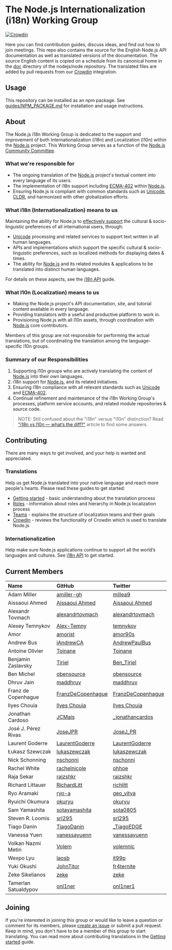 # The Node.js Internationalization (i18n) Working Group

[![Crowdin](https://badges.crowdin.net/nodejs/localized.svg)](https://crowdin.com/project/nodejs)

Here you can find contribution guides, discuss ideas, and find out how to join meetings. This repo also contains the source for the English Node.js API documentation as well as translated versions of the documentation. The source English content is copied on a schedule from its canonical home in the [doc](https://github.com/nodejs/node/tree/master/doc) directory of the nodejs/node repository. The translated files are added by pull requests from our [Crowdin](./guides/CROWDIN.md) integration.

## Usage

This repository can be installed as an npm package. See [guides/NPM_PACKAGE.md](guides/NPM_PACKAGE.md) for installation and usage instructions.

## About

The Node.js i18n Working Group is dedicated to the support and improvement of both Internationalization (i18n) and Localization (l10n) within the [Node.js](https://github.com/nodejs/node) project. This Working Group serves as a function of the [Node.js Community Committee](https://github.com/nodejs/community-committee).

### What we're responsible for

- The ongoing translation of the [Node.js](https://github.com/nodejs/node) project's textual content into every language of its users.
- The implementation of i18n support including [ECMA-402](https://tc39.github.io/ecma402/) within [Node.js](https://github.com/nodejs/node).
- Ensuring Node.js is compliant with common standards such as [Unicode](https://unicode.org/), [CLDR](http://cldr.unicode.org/), and harmonized with other globalization efforts.

### What i18n (Internationalization) means to us

Maintaining the ability for Node.js to [effectively support](https://nodejs.org/api/intl.html#intl_internationalization_support) the cultural & socio-linguistic preferences of all international users, through:

- [Unicode](https://unicode.org) processing and related services to support text written in all human languages.
- APIs and implementations which support the specific cultural & socio-linguistic preferences, such as localized methods for displaying dates & times.
- The ability for [Node.js](https://github.com/nodejs/node) and its related modules & applications to be translated into distinct human languages.

For details on these aspects, see the [i18n API](./guides/I18N-API.md) guide.

### What l10n (Localization) means to us

- Making the Node.js project's API documentation, site, and tutorial content available in every language.
- Providing translators with a useful and productive platform to work in.
- Provisioning Node.js with all l10n assets, through coordination with [Node.js](https://github.com/nodejs/node) core contributors.

Members of this group are not responsible for performing the actual translations,
but of coordinating the translation among the language-specific l10n groups.

### Summary of our Responsibilities

1. Supporting l10n groups who are actively translating the content of [Node.js](https://github.com/nodejs/node) into their own languages.
2. i18n support for [Node.js](https://github.com/nodejs/node), and its related initiatives.
3. Ensuring i18n compliance with all relevant standards such as [Unicode](https://unicode.org) and [ECMA-402](https://github.com/tc39/ecma402).
4. Continual refinement and maintenance of the i18n Working Group's processes, platform service accounts, and related module repositories & source code.

> NOTE: Still confused about the "i18n" versus "l10n" distinction? Read ["i18n vs l10n — what’s the diff?"](https://blog.mozilla.org/l10n/2011/12/14/i18n-vs-l10n-whats-the-diff/) article to find some answers.

## Contributing

There are many ways to get involved, and your help is wanted and appreciated.

### Translations

Help us get Node.js translated into your native language and reach more people's hearts. Please read these guides to get started:

- [Getting started](./guides/GETTING_STARTED.md) - basic understanding about the translation process
- [Roles](./guides/ROLES.md) - information about roles and hierarchy in Node.js localization process
- [Teams](./guides/TEAMS.md) - explains the structure of localization teams and their goals
- [Crowdin](./guides/CROWDIN.md) - reviews the functionality of Crowdin which is used to translate Node.js

### Internationalization

Help make sure Node.js applications continue to support all the world’s
languages and cultures. See [i18n API](./guides/I18N-API.md) to get started.

## Current Members

| Name                 | GitHub                                                    | Twitter                                                  |
| :------------------- | :-------------------------------------------------------- | :------------------------------------------------------- |
| Adam Miller          | [amiller-gh](https://github.com/amiller-gh)               | [millea9](https://twitter.com/millea9)                   |
| Aissaoui Ahmed       | [Aissaoui Ahmed](https://github.com/Aissaoui-Ahmed)       | [Aissaoui Ahmed](https://twitter.com/3issaoui_Ahmed)     |
| Alexandr Tovmach     | [alexandrtovmach](https://github.com/alexandrtovmach)     | [alexandrtovmach](https://twitter.com/alexandrtovmach)   |
| Alexey Temnykov      | [Alex-Temny](https://github.com/Alex-Temny)               | [temnykov](https://twitter.com/temnykov)                 |
| Amor                 | [amorist](https://github.com/amorist)                     | [amor90s](https://twitter.com/amor90s)                   |
| Andrew Bus           | [iAndrewCA](https://github.com/iAndrewCA)                 | [AndrewPaulBus](https://twitter.com/AndrewPaulBus)       |
| Antoine Olivier      | [Toinane](https://github.com/Toinane)                     | [Toinane](https://twitter.com/Toinane)                   |
| Benjamin Zaslavsky   | [Tiriel](https://github.com/Tiriel)                       | [Ben_Tiriel](https://twitter.com/Ben_Tiriel)             |
| Ben Michel           | [obensource](https://github.com/obensource)               | [obensource](https://twitter.com/obensource)             |
| Dhruv Jain           | [maddhruv](https://github.com/maddhruv)                   | [maddhruv](https://twitter.com/maddhruv)                 |
| Franz de Copenhague  | [FranzDeCopenhague](https://github.com/FranzDeCopenhague) | [FranzDeCopenhague](https://twitter.com/FranzDeCopenhag) |
| Ilyes Chouia         | [Ilyes Chouia](https://github.com/celyes)                 | [Ilyes Chouia](https://twitter.com/celyes01)             |
| Jonathan Cardoso     | [JCMais](https://github.com/JCMais)                       | [\_jonathancardos](https://twitter.com/_jonathancardos)  |
|José J. Pérez Rivas   | [JoseJPR](https://github.com/JoseJPR)                     | [JoseJ_PR](https://twitter.com/JoseJ_PR)                 |
| Laurent Goderre      | [LaurentGoderre](https://github.com/LaurentGoderre)       | [LaurentGoderre](https://twitter.com/LaurentGoderre)     |
| Łukasz Szewczak      | [lukaszewczak](https://github.com/lukaszewczak)           | [lukaszewczak](https://twitter.com/lukaszewczak)         |
| Nick Schonning       | [nschonni](https://github.com/nschonni)                   | [nschonni](https://twitter.com/nschonni)                 |
| Rachel White         | [rachelnicole](https://github.com/rachelnicole)           | [ohhoe](https://twitter.com/ohhoe)                       |
| Raja Sekar           | [rajzshkr](https://github.com/rajzshkr)                   | [rajzshkr](https://twitter.com/rajzshkr)                 |
| Richard Littauer     | [RichardLitt](https://github.com/RichardLitt)             | [richlitt](https://twitter.com/richlitt)                 |
| Ryo Aramaki          | [ryo-a](https://github.com/ryo-a)                         | [geo_vitya](https://twitter.com/geo_vitya)               |
| Ryuichi Okumura      | [okuryu](https://github.com/okuryu)                       | [okuryu](https://twitter.com/okuryu)                     |
| Sam Yamashita        | [sotayamashita](https://github.com/sotayamashita)         | [sota0805](https://twitter.com/sota0805)                 |
| Steven R. Loomis     | [srl295](https://github.com/srl295)                       | [srl295](https://twitter.com/srl295)                     |
| Tiago Danin          | [TiagoDanin](https://github.com/TiagoDanin)               | [\_TiagoEDGE](https://twitter.com/_TiagoEDGE)            |
| Vanessa Yuen         | [vanessayuenn](https://github.com/vanessayuenn)           | [vanessayuenn](https://twitter.com/vanessayuenn)         |
| Volkan Nazmi Metin   | [Volem](https://github.com/Volem)                         | [volemnic](https://twitter.com/volemnic)                 |
| Wexpo Lyu            | [laosb](https://github.com/laosb)                         | [it99p](https://twitter.com/it99p)                       |
| Yuki Okushi          | [JohnTitor](https://github.com/JohnTitor)                 | [fr4ternite](https://twitter.com/fr4ternite)             |
| Zeke Sikelianos      | [zeke](https://github.com/zeke)                           | [zeke](https://twitter.com/zeke)                         |
| Tamerlan Satualdypov | [onl1ner](https://github.com/onl1ner)                     | [onl1ner1](https://twitter.com/onl1ner1)                 |

## Joining

If you're interested in joining this group or would like to leave a question or comment for its members, please [create an issue](https://github.com/nodejs/i18n/issues/new) or submit a pull request. Keep in mind, you don't have to be a member of this group to start translating. You can read more about contributing translations in the [Getting started](./guides/GETTING_STARTED.md) guide.
